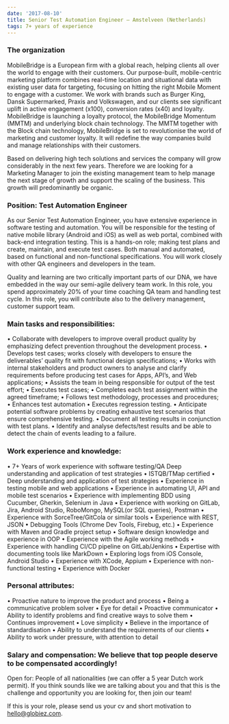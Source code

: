 ```yaml
---
date: '2017-08-10'
title: Senior Test Automation Engineer – Amstelveen (Netherlands)
tags: 7+ years of experience
---
```

### The organization
MobileBridge is a European firm with a global reach, helping clients all over the world to engage with their customers. Our purpose-built, mobile-centric marketing platform combines real-time location and situational data with existing user data for targeting, focusing on hitting the right Mobile Moment to engage with a customer. We work with brands such as Burger King, Dansk Supermarked, Praxis and Volkswagen, and our clients see significant uplift in active engagement (x100), conversion rates (x40) and loyalty.
MobileBridge is launching a loyalty protocol, the MobileBridge Momentum (MMTM) and underlying block chain technology. The MMTM together with the Block chain technology, MobileBridge is set to revolutionise the world of marketing and customer loyalty. It will redefine the way companies build and manage relationships with their customers.

Based on delivering high tech solutions and services the company will grow considerably in the next few years. Therefore we are looking for a Marketing Manager to join the existing management team to help manage the next stage of growth and support the scaling of the business. This growth will predominantly be organic.


### Position: Test Automation Engineer
As our Senior Test Automation Engineer, you have extensive experience in software testing and automation. You will be responsible for the testing of native mobile library (Android and iOS) as well as web portal, combined with back-end integration testing. This is a hands-on role; making test plans and create, maintain, and execute test cases. Both manual and automated, based on functional and non-functional specifications. You will work closely with other QA engineers and developers in the team.

Quality and learning are two critically important parts of our DNA, we have embedded in the way our semi-agile delivery team work. In this role, you spend approximately 20% of your time coaching QA team and handling test cycle. In this role, you will contribute also to the delivery management, customer support team.


### Main tasks and responsibilities:
•	Collaborate with developers to improve overall product quality by emphasizing defect prevention throughout the development process. 
•	Develops test cases; works closely with developers to ensure the deliverables’ quality fit with functional design specifications;
•	Works with internal stakeholders and product owners to analyse and clarify requirements before producing test cases for Apps, API’s, and Web applications;
•	Assists the team in being responsible for output of the test effort;
•	Executes test cases;
•	Completes each test assignment within the agreed timeframe;
•	Follows test methodology, processes and procedures;
•	Enhances test automation
•	Executes regression testing.
•	Anticipate potential software problems by creating exhaustive test scenarios that ensure comprehensive testing. 
•	Document all testing results in conjunction with test plans.
•	Identify and analyse defects/test results and be able to detect the chain of events leading to a failure. 


### Work experience and knowledge:
•	7+ Years of work experience with software testing/QA Deep understanding and application of test strategies 
•	ISTQB/TMap certified
•	Deep understanding and application of test strategies
•	Experience in testing mobile and web applications
•	Experience in automating UI, API and mobile test scenarios
•	Experience with implementing BDD using Cucumber, Gherkin, Selenium in Java
•	Experience with working on GitLab, Jira, Android Studio, RoboMongo, MySQL(or SQL queries), Postman
•	Experience with SorceTree/GitCola or similar tools
•	Experience with REST, JSON
•	Debugging Tools (Chrome Dev Tools, Firebug, etc.)
•	Experience with Maven and Gradle project setup
•	Software design knowledge and experience in OOP
•	Experience with the Agile working methods
•	Experience with handling CI/CD pipeline on GitLab/Jenkins
•	Expertise with documenting tools like MarkDown
•	Exploring logs from iOS Console, Android Studio
•	Experience with XCode, Appium 
•	Experience with non-functional testing
•	Experience with Docker



### Personal attributes:
•	Proactive nature to improve the product and process 
•	Being a communicative problem solver 
•	Eye for detail
•	Proactive communicator
•	Ability to identify problems and find creative ways to solve them
•	Continues improvement
•	Love simplicity
•	Believe in the importance of standardisation
•	Ability to understand the requirements of our clients
•	Ability to work under pressure, with attention to detail 


### Salary and compensation: We believe that top people deserve to be compensated accordingly!

Open for: People of all nationalities (we can offer a 5 year Dutch work permit).
If you think sounds like we are talking about you and that this is the challenge and opportunity you are looking for, then join our team!

If this is your role, please send us your cv and short motivation to hello@globiez.com. 
       


